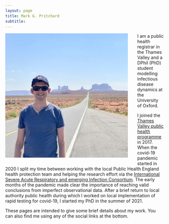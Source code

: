 ```yaml
---
layout: page
title: Mark G. Pritchard
subtitle: 
---
```


<img style="float: left; padding: 0px 30px 20px 0px;" width="390" height="395" src="https://github.com/markgpritchard/markgpritchard.github.io/blob/master/assets/img/IMG_0598.jpg?raw=true" alt="Mark Pritchard, photographed in southern Utah near Monument Valley"/>

I am a public health registrar in the Thames Valley and a DPhil (PhD) student modelling infectious disease dynamics at the University of Oxford. 

I joined the [Thames Valley public health programme](https://www.oxsph.org/) in 2017. When the covid-19 pandemic started in 2020 I split my time between working with the local Public Health England health protection team and helping the research effort via the [International Severe Acute Respiratory and emerging Infection Consortium](https://isaric.org/). The early months of the pandemic made clear the importance of reaching valid conclusions from imperfect observational data. After a brief return to local authority public health during which I worked on local implementation of rapid testing for covid-19, I started my PhD in the summer of 2021.

These pages are intended to give some brief details about my work. You can also find me using any of the social links at the bottom. 
<a rel="me" href="https://toot.community/@markgpritchard" />
